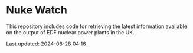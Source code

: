 # Nuke Watch

This repository includes code for retrieving the latest information available on the output of EDF nuclear power plants in the UK.

Last updated: 2024-08-28 04:16